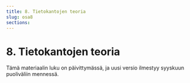 ```yaml
---
title: 8. Tietokantojen teoria
slug: osa8
sections:
---
```


# 8. Tietokantojen teoria

Tämä materiaalin luku on päivittymässä, ja uusi versio ilmestyy syyskuun puoliväliin mennessä.

<!--
Tietokannan sisällön esittäminen relaatiomallin mukaisesti tauluina ja riveinä tuntuu nykyään lähes itsestään selvältä tavalta, mutta tämä oli aikoinaan mullistava idea tietokanta-alalla. Tässä luvussa tutustumme relaatiomallin matemaattiseen taustaan, joka syntyi 1970-luvulla.

## Matemaattinen tausta

**Joukko**

_Joukko_ (_set_) on kokoelma alkioita. Esimerkiksi $$A=\{1,2,3,4,5\}$$ ja $$B=\{apina, banaani, cembalo\}$$ ovat joukkoja. Joukko voi olla myös ääretön. Esimerkiksi joukko $$\{1,2,3,\dots\}$$ sisältää kaikki positiiviset kokonaisluvut.

Joukon alkioilla ei ole tiettyä järjestystä. Esimerkiksi $$\{1,2,3\}$$, $$\{1,3,2\}$$ ja $$\{2,3,1\}$$ tarkoittavat samaa joukkoa. Tietty alkio voi esiintyä joukossa enintään kerran. Esimerkiksi $$\{1,2,1\}$$ ei ole joukko, koska alkio $$1$$ esiintyy kahdesti.

**Osajoukko**

_Osajoukko_ (_subset_) sisältää osan joukon alkioista. Esimerkiksi joukon $$\{1,2,3\}$$ osajoukot ovat $$\emptyset$$, $$\{1\}$$, $$\{2\}$$, $$\{3\}$$, $$\{1,2\}$$, $$\{1,3\}$$, $$\{2,3\}$$ ja $$\{1,2,3\}$$. Merkintä $$\emptyset$$ tarkoittaa tyhjää joukkoa.

Äärettömän joukon $$\{1,2,3,\dots\}$$ osajoukkoja ovat esimerkiksi $$\{1\}$$, $$\{2,8,25\}$$ ja joukko $$\{2,4,6,\dots\}$$, joka sisältää parilliset positiiviset kokonaisluvut.

**Monikko**

_Monikko_ (_tuple_) on lista alkioita tietyssä järjestyksessä. Esimerkiksi $$(1,3,2)$$ on monikko, jossa on $$3$$ alkiota.

Monikossa alkioiden järjestyksellä on merkitystä. Esimerkiksi $$(1,2,3)$$, $$(1,3,2)$$ ja $$(2,3,1)$$ ovat kolme eri monikkoa. Monikossa sama alkio voi toistua monta kertaa. Esimerkiksi $$(1,2,1)$$ on monikko, jossa toistuu kahdesti alkio $$1$$.

**Karteesinen tulo**

_Karteesinen tulo_ (_Cartesian product_) $$S_1 \times S_2 \times \dots \times S_k$$ sisältää kaikki monikot, jotka muodostuvat valitsemalla järjestyksessä yksi alkio jokaisesta joukosta $$S_1,S_2,\dots,S_k$$.

Kun $$A=\{1,2,3\}$$ ja $$B=\{x,y,z\}$$, niin

$$A \times B = \{(1,x),(1,y),(1,z),(2,x),(2,y),(2,z),(3,x),(3,y),(3,z)\}.$$

Kun $$A=\{1,2,3\}$$, $$B=\{x\}$$ ja $$C=\{1,2\}$$, niin

$$A \times B \times C = \{(1,x,1), (1,x,2), (2,x,1), (2,x,2), (3,x,1), (3,x,2)\}.$$

Kun $$A=B=\{1,2,3,\dots\}$$, niin

$$A \times B = \{(1,1), (1,2), (2,1), (2,2), \dots\}.$$

eli karteesinen tulo sisältää kaikki parit $$(a,b)$$, joissa $$a$$ ja $$b$$ ovat positiivisia kokonaislukuja.

**Relaatio**

_Relaatio_ (_relation_) on karteesisen tulon osajoukko. Kun $$A=\{1,2,3\}$$ ja $$B=\{x,y,z\}$$, niin karteesisen tulon $$A \times B$$ relaatioita ovat esimerkiksi:

$$R_1 = \{(1,x),(1,y),(1,z)\}$$

$$R_2 = \{(1,x),(2,x),(2,z),(3,y)\}$$

$$R_3 = \{(2,y)\}$$

Relaatio tarkoittaa siis sitä, että valitaan jokin osajoukko kaikista mahdollisista alkioiden muodostamista yhdistelmistä.

## Relaatiomalli

Tietokannan taulu voidaan esittää matemaattisesti relaationa, jonka jokainen monikko vastaa yhtä taulun riviä. Kun taulussa on $$k$$ saraketta, relaatiossa jokaisessa monikossa on vastaavasti $$k$$ alkiota, joista käytetään nimeä attribuutti. Relaation taustalla on karteesinen tulo

$$S_1 \times S_2 \times \dots \times S_k,$$

jossa joukot $$S_1,S_2,\dots,S_k$$ ilmaisevat, mitä arvoja kussakin attribuutissa voi olla. Toisin sanoen joukko $$S_i$$ ilmaisee attribuutin $$i$$ tyypin.

Esimerkiksi jos $$S_i=\{1,2,3,\dots\}$$ eli positiivisten kokonaislukujen joukko, attribuutin $$i$$ tyyppi on positiivinen kokonaisluku.

### Esimerkki

Tarkastellaan esimerkkinä taulua `Products`, jossa on tietoa tuotteista:

{: .inline title="Products" }
| id | name | price |
| -- | -- | -- |
| 1 | retiisi | 7 |
| 2 | porkkana | 5 |
| 3 | nauris | 4 |
| 4 | lanttu | 8 |
| 5 | selleri | 4 |

Tämä taulu vastaa relaatiota

$$P=\{(1,retiisi,7), (2,porkkana,5), (3,nauris,4),\\ (4,lanttu,8), (5,selleri,4)\},$$

jossa on viisi monikkoa ja jokainen monikko muodostuu kolmesta attribuutista "id", "name" ja "price".

Tämän relaation taustalla on karteesinen tulo $$S_1 \times S_2 \times S_3$$, jossa joukot $$S_1$$, $$S_2$$ ja $$S_3$$ määrittelevät attribuuttien "id", "name" ja "price" tyypit.

Esimerkiksi $$S_1$$ voisi olla $$\{1,2,3,\dots\}$$, mikä tarkoittaa, että attribuutissa "id" on positiivinen kokonaisluku.

### Teoria vs. käytäntö

SQL-tietokannan taulut muistuttavat relaatiomallin relaatioita, mutta niissä on kuitenkin joitakin eroja verrattuna relaatiomalliin.

Yksi ero on, että relaatiossa jokainen monikko on erilainen (koska relaatio on joukko), mutta SQL-tietokannan taulussa voi olla monta samanlaista riviä. Esimerkiksi voimme luoda seuraavasti taulun `Testi` ja lisätä siihen kolme samanlaista riviä:

```console?lang=sqlite
sqlite> CREATE TABLE Test (x INTEGER);
sqlite> INSERT INTO Test VALUES (1);
sqlite> INSERT INTO Test VALUES (1);
sqlite> INSERT INTO Test VALUES (1);
sqlite> SELECT * FROM Test;
1
1
1
```

Usein tosin SQL-tietokannan taulussa on sarake `id`, joka takaa, että taulussa ei ole kahta samanlaista riviä, koska jokaisella rivillä on eri id-numero.

Toinen ero on, että relaatiossa jokaisella monikon attribuutilla tulee olla arvo mutta SQL-tietokannan taulussa sarakkeessa voi olla `NULL` eli arvo puuttuu.

### Relaatio-operaatiot

Relaatio-operaatioiden avulla olemassa olevista relaatioista voidaan muodostaa uusi relaatio. Tämä vastaa SQL:ssä kyselyä, jossa taulusta tai tauluista muodostetaan tulostaulu. Tutustumme seuraavaksi esimerkkinä kolmeen keskeiseen relaatio-operaatioon: projektio, restriktio ja liitos.

**Projektio**

Projektio $$\Pi$$ muodostaa relaation, jossa monikoista valitaan tietyt attribuutit. Projektio vastaa SQL-kyselyä, jossa valitaan tietyt sarakkeet taulusta. Esimerkiksi projektio $$\Pi_{name,price}(P)$$ vastaa SQL-kyselyä `SELECT name, price FROM Products`.

Esimerkkejä:

$$\Pi_{name}(P) = \{(retiisi),(porkkana),(nauris),(lanttu),(selleri)\}$$

$$\Pi_{price}(P) = \{(7),(5),(4),(8)\}$$

$$\Pi_{name,price}(P) = \{(retiisi,7),(porkkana,5),(nauris,4),\\(lanttu,8),(selleri,4)\}$$

Huomaa, että mahdolliset toistuvat monikot suodattuvat pois projektiosta, koska projektio on relaatio. Tämän takia projektiossa $$\Pi_{price}(P)$$ on vain neljä monikkoa, koska kahdella tuotteella on sama hinta.

**Restriktio**

Restriktio $$\sigma$$ muodostaa relaation, joka sisältää tietyt ehdot täyttävät monikot. Restriktio vastaa SQL-kyselyä, jossa rivit valitaan `WHERE`-osassa. Esimerkiksi restriktio $$\sigma_{price \le 5}(P)$$ vastaa SQL-kyselyä `SELECT * FROM Products WHERE price <= 5`.

Esimerkkejä:

$$\sigma_{name = nauris}(P)=\{(3,nauris,4)\}$$

$$\sigma_{price = 4}(P)=\{(3,nauris,4),(5,selleri,4)\}$$

$$\sigma_{price \le 5}(P)=\{(2,porkkana,5),(3,nauris,4),(5,selleri,4)\}$$

Yhdistämällä projektio ja restriktio saadaan vastine esimerkiksi SQL-kyselylle `SELECT name FROM Products WHERE price <= 5`:

$$\Pi_{name}(\sigma_{price \le 5}(P))=\{(porkkana),(nauris),(selleri)\}$$

**Liitos**

Liitos $$\bowtie$$ muodostaa relaation, jonka monikot on koostettu kahden relaation pohjalta. Tämä vastaa SQL:ssä kahden taulun kyselyä.

Tarkastellaan esimerkkinä seuraavia tauluja `Employees` ja `Companies`:

{: .inline title="Employees" }
| id | name | company_id |
| -- | -- | -- |
| 1 | Maija | 1 |
| 2 | Liisa | 1 |
| 3 | Kaaleppi | 3 |

{: .inline title="Companies" }
| id | name |
| -- | -- |
| 1 | Google |
| 2 | Amazon |
| 3 | Facebook |

Näitä tauluja vastaavat seuraavat relaatiot:

$$E = \{(1,Maija,1),(2,Liisa,1),(3,Kaaleppi,3)\}$$

$$C = \{(1,Google),(2,Amazon),(3,Facebook)\}$$

Nyt kyselyä `SELECT * FROM Employees, Companies WHERE Employees.company_id = Companies.id` vastaa seuraava relaatio-operaatio:

$${E\ \bowtie\ C } = \{(1,Maija,1,1,Google),\\(2,Liisa,1,1,Google),\\(3,Kaaleppi,3,3,Facebook)\}$$

Yhdistämällä tähän projektion saamme haettua kunkin henkilön nimen ja yrityksen nimen:

$$\Pi_{E.name,C.name}({E\ \bowtie\ C}) = \{(Maija,Google),\\(Liisa,Google),\\(Kaaleppi,Facebook)\}$$

### Teoria vs. käytäntö

Relaatio-operaatioiden avulla voidaan toteuttaa hakuja samaan tapaan kuin SQL-kyselyillä, mutta tässäkin SQL-kielessä on joitakin eroja.

Kuten näimme aiemmin, projektio $$\Pi_{price}(P)$$ sisältää jokaisen eri hinnan vain kerran, kun taas kyselyn `SELECT price FROM Products` tulostaulussa voi olla monta kertaa sama hinta. SQL:ssä on itse asiassa kaksi eri tapaa hakea tietoa:

* `SELECT ALL ...`: haetaan kaikki rivit, myös toistuvat rivit
* `SELECT DISTINCT ...`: haetaan jokainen erilainen rivi vain kerran

Ensimmäinen tapa on oletus ja sanaa `ALL` ei käytetä yleensä, mutta toistuvat rivit voidaan poistaa sanan `DISTINCT` avulla. Tarkasti ottaen projektiota $$\Pi_{price}(P)$$ vastaa siis kysely `SELECT DISTINCT price FROM Products`.

SQL:ssä rivien järjestyksellä voi olla väliä, kun taas relaation monikoilla ei ole järjestystä. Rivien järjestys näkyy SQL:ssä esimerkiksi kyselyssä, jonka lopussa oleva `ORDER BY` järjestää tulostaulun rivit halutulla tavalla. Relaatio-operaatioilla ei ole mahdollista toteuttaa tällaista hakua.

## Avaimet ja riippuvuudet

Avaimiin liittyviä käsitteitä ovat:

* _Yliavain_ (_superkey_) on attribuuttien yhdistelmä, joka on varmasti erilainen jokaisessa relaation monikossa. Yliavain yksilöi siis jokaisen relaatiossa olevan monikon.

* _Kandidaattiavain_ (_candidate key_) eli _avain_ (_key_) on minimaalinen yliavain. Minimaalisuus tarkoittaa, että jos yliavaimesta poistetaan mikä tahansa attribuutti, niin kyseessä ei ole enää yliavain.

* _Pääavain_ (_primary key_) on yksi avaimista, joka on nostettu erikoisasemaan.

### Esimerkki

Tarkastellaan esimerkkinä tuotteita kuvaavaa relaatiota, jonka attribuutit ovat "id", "name" ja "price":

Tässä relaatiossa yliavaimia ovat ainakin "id", ("id", "name"), ("id", "price") ja ("id", "name", "price"). Nämä attribuuttien yhdistelmät ovat yliavaimia, koska ne yksilöivät jokaisen relaatiossa olevan monikon. Näistä yliavaimista vain "id" on avain, koska muut yliavaimet eivät ole minimaalisia.

Attribuutti "price" ei ole yliavain, koska monella tuotteella voi olla sama hinta. Attribuutti "name" on yliavain siinä tapauksessa, että jokaisella tuotteella on eri name. Yhdistelmä ("name", "price") on yliavain, jos ei voi olla kahta tuotetta, joilla olisi sekä sama name että sama hinta. Riippuu siis tietoon liittyvistä oletuksista, mitkä attribuuttien yhdistelmät ovat yliavaimia.

### Avaimen valinta

Avain voi olla joko _luonnollinen avain_ (_natural key_) tai _sijaisavain_ (_surrogate key_). Luonnollinen avain muodostuu alkuperäisestä tiedosta, kun taas sijaisavain on lisätty mukaan nimenomaan sen takia, että siitä tulisi avain. Esimerkiksi ("name", "price") on luonnollinen avain, kun taas "id" on sijaisavain.

Tietokantojen teoriassa käytetään usein luonnollisia avaimia, mutta käytännön tietokannoissa avain on yleensä id-numero tai vastaava sijaisavain. Etuna id-numerossa on, että se on kompakti tieto, joka kelpaa varmasti avaimeksi. Jos valittaisiin jokin luonnollinen avain, pitäisi pohtia, riittävätkö valitut attribuutit varmasti yksilöimään monikon kaikissa tapauksissa.

### Funktionaalinen riippuvuus

_Funktionaalinen riippuvuus_ (_functional dependency_) $$A \to B$$ tarkoittaa, että attribuuteista $$A$$ voidaan päätellä attribuutit $$B$$. Toisin sanoen jos relaatiossa on kaksi monikkoa, joissa attribuutit $$A$$ ovat samat, niin myös attribuutit $$B$$ ovat samat.

Esimerkiksi jos relaatiossa on attribuutit "postal code" ja "city", siinä on funktionaalinen riippuvuus "postal code" $$\to$$ "city" olettaen, että postinumerosta voidaan päätellä kaupunki. Toisin sanoen ei voi olla kahta monikkoa, joissa olisi sama postinumero mutta eri kaupunki.

{: .note-title}
Mitä postinumerosta voi päätellä?
<div class="note" markdown="1">
Tarkkaan ottaen Suomessa postinumerosta ei voi päätellä kaupunkia vaan osoitetoimipaikan nimen. Toimipaikka ei ole välttämättä kaupunki, ja sama postinumero saattaa jakautua usean kunnan alueelle. Toisaalta postinumero saattaa viitata myös yritykseen tai yhteisöön, kuten Helsingin yliopiston postinumero 00014. Tarkempaa tietoa asiasta on [Postin sivuilla](https://www.posti.fi/fi/postinumerohaku/postinumeroalueet).

Tämän luvun esimerkkien kannalta riittävä oletus on, että postinumerosta voidaan päätellä kaupunki, mutta todellisuus on siis monimutkaisempi. Yleensäkin voi olla vaikeaa tietää, että joidenkin asioiden välillä on kaikissa tapauksissa funktionaalinen riippuvuus, vaikka näin vaikuttaisi olevan.
</div>


Attribuutit $$A$$ muodostavat yliavaimen tarkalleen silloin, kun $$A \to B$$ pätee mille tahansa attribuuteille $$B$$. Tämä vastaa sitä, että missä tahansa relaation monikossa yliavaimen attribuutit yksilöivät, mistä monikosta on kyse.

Tarkastellaan esimerkkiä, jossa relaation attribuutit ovat "id", "name" ja "price". Koska "id" on relaation yliavain, pätee funktionaalinen riippuvuus "id" $$\to$$ ("name", "price") eli attribuutista "id" voidaan päätellä attribuutit "name" ja "price".

## Normaalimuodot

_Normaalimuoto_ (_normal form_) on tietokannan relaatioon liittyvä vaatimus, jonka tavoitteena on edistää tiedon eheyttä ja helpottaa tietokannan käyttämistä. Normaalimuodoissa on teoreettisessa muodossa samanlaisia ajatuksia kuin luvun 6 tietokannan suunnitteluperiaatteissa.

Tavallisimmat normaalimuodot ovat ensimmäinen, toinen ja kolmas normaalimuoto, joihin tutustumme seuraavaksi.

### Ensimmäinen normaalimuoto

Relaatio toteuttaa ensimmäisen normaalimuodon, kun relaation jokaisessa attribuutissa on yksittäinen arvo.

Esimerkiksi seuraava relaatio ei toteuta ensimmäistä normaalimuotoa, koska attribuutissa "toimistot" on lista toimistoista.

{: .inline title="Companies" }
| name | offices |
| -- | -- |
| Google | London, Paris, Stockholm |
| Amazon | Amsterdam |
|Facebook | Marseille, Paris |

Voimme kuitenkin muuttaa relaatiota seuraavasti, jolloin se toteuttaa ensimmäisen normaalimuodon.

{: .inline title="Offices" }
| name | city |
| -- | -- |
| Google | London |
| Google | Paris |
| Google | Stockholm |
| Amazon | Amsterdam |
| Facebook | Marseille |
| Facebook | Paris |

### Toinen normaalimuoto

Relaatio toteuttaa toisen normaalimuodon, kun se toteuttaa ensimmäisen normaalimuodon ja lisäksi relaatiossa ei ole funktionaalista riippuvuutta $$A \to B$$, jossa $$A$$ on avaimen osa ja $$B$$ on avaimen ulkopuolella.

Toisella normaalimuodolla on merkitystä vain silloin, kun avain muodostuu useammasta attribuutista. Näin on seuraavassa relaatiossa:

{: .inline title="Offices" }
| name | city | country |
| -- | -- | -- |
| Google | London | United Kingdom |
| Google | Paris | France |
| Google | Stockholm | Sweden |
| Amazon | Amsterdam | Netherlands |
| Facebook | Marseille | France |
| Facebook | Paris | France |

Tässä relaatiossa ("name", "city") on avain, koska nämä attribuutit yksilöivät jokaisen monikon. Kuitenkin relaatiossa on funktionaalinen riippuvuus "city" $$\to$$ "country", koska toimiston kaupungista voidaan päätellä maa.

Relaatio ei toteuta toista normaalimuotoa, koska siinä on avaimen ("name", "city") ulkopuolinen attribuutti "country", joka riippuu avaimen osasta "city".

Voimme jakaa relaation seuraavasti kahdeksi relaatioksi, minkä jälkeen toinen normaalimuoto toteutuu.

{: .inline title="Offices" }
| name | city |
| -- | -- |
| Google | London |
| Google | Paris |
| Google | Stockholm |
| Amazon | Amsterdam |
| Facebook | Marseille |
| Facebook | Paris |

{: .inline title="Cities" }
| city | country |
| -- | -- |
| Amsterdam | Netherlands |
| London | United Kingdom |
| Marseille | France |
| Paris | France |
| Stockholm | Sweden |

### Kolmas normaalimuoto

Relaatio toteuttaa kolmannen normaalimuodon, jos se toteuttaa ensimmäisen ja toisen normaalimuodon sekä lisäksi relaatiossa ei ole funktionaalista riippuvuutta $$A \to B$$, jossa $$A$$ ja $$B$$ ovat toisistaan erillisiä avaimen ulkopuolisia attribuuttien joukkoja.

Esimerkiksi seuraava relaatio ei toteuta kolmatta normaalimuotoa:

{: .inline title="Employees" }
| id | name | city | postal_code |
| -- | -- | -- | -- |
| 1 | Liisa | Helsinki | 00100 |
| 2 | Maija | Helsinki | 00560 |
| 3 | Kaaleppi | Espoo | 02600 |
| 4 | Uolevi | Helsinki | 00560 |

Relaation attribuutti "kaupunki" riippuu attribuutista "postinumero", koska postinumerosta voidaan päätellä kaupunki. Tämän vuoksi relaatio ei toteuta kolmatta normaalimuotoa.

Voimme jakaa relaation seuraavasti kahdeksi relaatioksi, minkä jälkeen kolmas normaalimuoto toteutuu.

{: .inline title="Employees" }
| id | name | postal_code |
| -- | -- | -- |
| 1 | Liisa | 00100 |
| 2 | Maija | 00560 |
| 3 | Kaaleppi | 02600 |
| 4 | Uolevi | 00560 |

{: .inline title="Sijainnit" }
| postal_code | city |
| -- | -- |
| 00100 | Helsinki |
| 00560 | Helsinki |
| 02600 | Espoo |

### Teoria vs. käytäntö

Normaalimuotojen merkityksenä on, että ne antavat teoreettisen näkökulman tietokantojen suunnitteluun. Esimerkiksi jos tietokanta ei toteuta kolmatta normaalimuotoa, tietokannan rakenteessa voi olla parantamista.

Normaalimuodoissa on usein ideana vähentää relaatioissa olevia riippuvuuksia, joiden takia relaatioissa voi olla toisteista tietoa. Jos relaatio ei toteuta normaalimuotoa, ratkaisuna on usein jakaa relaatio useaksi relaatioksi, mikä vähentää toisteista tietoa.

Käytännössä tietokantoja ei kuitenkaan yleensä suunnitella normaalimuotojen avulla vaan luvun 6 periaatteiden tyylisesti. Normaalimuodot kuvaavat osan siitä, millainen ajattelutapa on pätevällä tietokantojen suunnittelijalla.
-->
